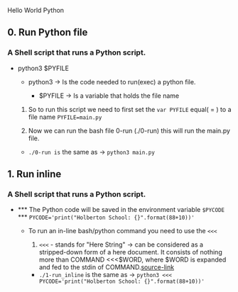 Hello World Python

## 0. Run Python file

### A Shell script that runs a Python script.

- python3 $PYFILE

  - python3 -> Is the code needed to run(exec) a python file.

    - $PYFILE -> Is a variable that holds the file name

  1. So to run this script we need to first set the `var PYFILE` equal( = ) to a file name
    `PYFILE=main.py`

  2. Now we can run the bash file 0-run (./0-run) this will run the main.py file.
    - `./0-run is` the same as -> `python3 main.py`

## 1. Run inline

### A Shell script that runs a Python script.

- *** The Python code will be saved in the environment variable `$PYCODE` ***
  `PYCODE='print("Holberton School: {}".format(88+10))'`

  - To run an in-line bash/python command you need to use the `<<<`

    1. `<<<` - stands for "Here String" -> can be considered as a stripped-down form of a here document. It consists of nothing more than COMMAND <<<$WORD, where $WORD is expanded and fed to the stdin of COMMAND.[source-link](https://linux.die.net/abs-guide/x15683.html)

    - `./1-run_inline` is the same as -> `python3 <<< PYCODE='print("Holberton School: {}".format(88+10))'`
